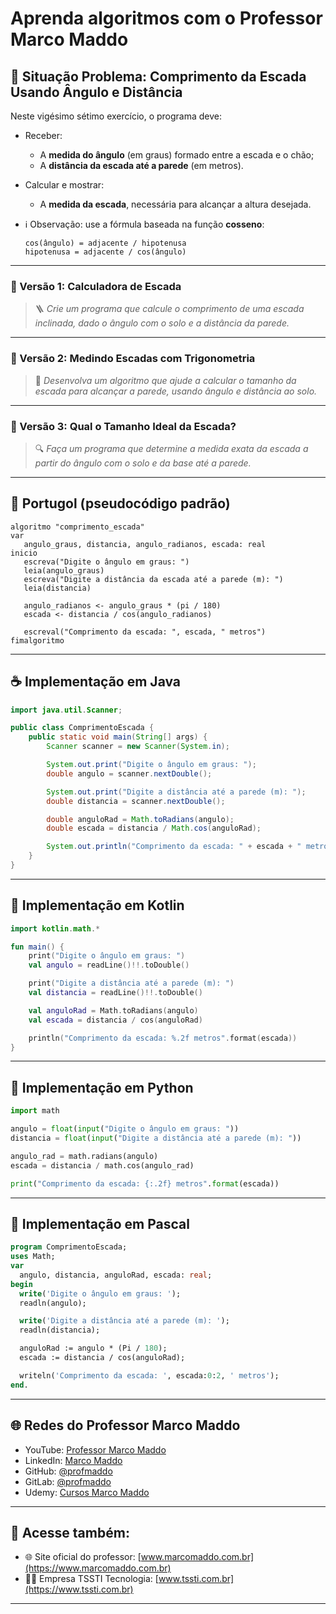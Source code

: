# Aprenda algoritmos com o Professor Marco Maddo

## 🧠 Situação Problema: Comprimento da Escada Usando Ângulo e Distância

Neste vigésimo sétimo exercício, o programa deve:

- Receber:
  - A **medida do ângulo** (em graus) formado entre a escada e o chão;
  - A **distância da escada até a parede** (em metros).
- Calcular e mostrar:
  - A **medida da escada**, necessária para alcançar a altura desejada.
- ℹ️ Observação: use a fórmula baseada na função **cosseno**:

  ```
  cos(ângulo) = adjacente / hipotenusa
  hipotenusa = adjacente / cos(ângulo)
  ```

---

### 🧗 Versão 1: Calculadora de Escada
> 🪜 *Crie um programa que calcule o comprimento de uma escada inclinada, dado o ângulo com o solo e a distância da parede.*

---

### 📐 Versão 2: Medindo Escadas com Trigonometria
> 📏 *Desenvolva um algoritmo que ajude a calcular o tamanho da escada para alcançar a parede, usando ângulo e distância ao solo.*

---

### 🎯 Versão 3: Qual o Tamanho Ideal da Escada?
> 🔍 *Faça um programa que determine a medida exata da escada a partir do ângulo com o solo e da base até a parede.*

---

## 💬 Portugol (pseudocódigo padrão)

```portugol
algoritmo "comprimento_escada"
var
   angulo_graus, distancia, angulo_radianos, escada: real
inicio
   escreva("Digite o ângulo em graus: ")
   leia(angulo_graus)
   escreva("Digite a distância da escada até a parede (m): ")
   leia(distancia)

   angulo_radianos <- angulo_graus * (pi / 180)
   escada <- distancia / cos(angulo_radianos)

   escreval("Comprimento da escada: ", escada, " metros")
fimalgoritmo
```

---

## ☕ Implementação em Java

```java
import java.util.Scanner;

public class ComprimentoEscada {
    public static void main(String[] args) {
        Scanner scanner = new Scanner(System.in);

        System.out.print("Digite o ângulo em graus: ");
        double angulo = scanner.nextDouble();

        System.out.print("Digite a distância até a parede (m): ");
        double distancia = scanner.nextDouble();

        double anguloRad = Math.toRadians(angulo);
        double escada = distancia / Math.cos(anguloRad);

        System.out.println("Comprimento da escada: " + escada + " metros");
    }
}
```

---

## 💙 Implementação em Kotlin

```kotlin
import kotlin.math.*

fun main() {
    print("Digite o ângulo em graus: ")
    val angulo = readLine()!!.toDouble()

    print("Digite a distância até a parede (m): ")
    val distancia = readLine()!!.toDouble()

    val anguloRad = Math.toRadians(angulo)
    val escada = distancia / cos(anguloRad)

    println("Comprimento da escada: %.2f metros".format(escada))
}
```

---

## 🐍 Implementação em Python

```python
import math

angulo = float(input("Digite o ângulo em graus: "))
distancia = float(input("Digite a distância até a parede (m): "))

angulo_rad = math.radians(angulo)
escada = distancia / math.cos(angulo_rad)

print("Comprimento da escada: {:.2f} metros".format(escada))
```

---

## 🧙 Implementação em Pascal

```pascal
program ComprimentoEscada;
uses Math;
var
  angulo, distancia, anguloRad, escada: real;
begin
  write('Digite o ângulo em graus: ');
  readln(angulo);

  write('Digite a distância até a parede (m): ');
  readln(distancia);

  anguloRad := angulo * (Pi / 180);
  escada := distancia / cos(anguloRad);

  writeln('Comprimento da escada: ', escada:0:2, ' metros');
end.
```

---

## 🌐 Redes do Professor Marco Maddo

- YouTube: [Professor Marco Maddo](https://www.youtube.com/@ProfessorMarcoMaddo)
- LinkedIn: [Marco Maddo](https://www.linkedin.com/in/marcomaddo/)
- GitHub: [@profmaddo](https://github.com/profmaddo)
- GitLab: [@profmaddo](https://gitlab.com/profmaddo)
- Udemy: [Cursos Marco Maddo](https://www.udemy.com/user/marcomaddo/)

---

## 🚀 Acesse também:

- 🌐 Site oficial do professor: [www.marcomaddo.com.br](https://www.marcomaddo.com.br)
- 🧑‍💼 Empresa TSSTI Tecnologia: [www.tssti.com.br](https://www.tssti.com.br)

---
